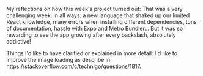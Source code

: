 My reflections on how this week's project turned out: That was a very challenging week, in all ways: a new language that shaked up our limited React knowledge, many errors when installing different dependencies, tons of documentation, hassle with Expo and Metro Bundler... But it was so rewarding to see the app growing after every backslash, absolutely addictive!

Things I'd like to have clarified or explained in more detail: I'd like to improve the image loading as describe in https://stackoverflow.com/c/technigo/questions/1817.